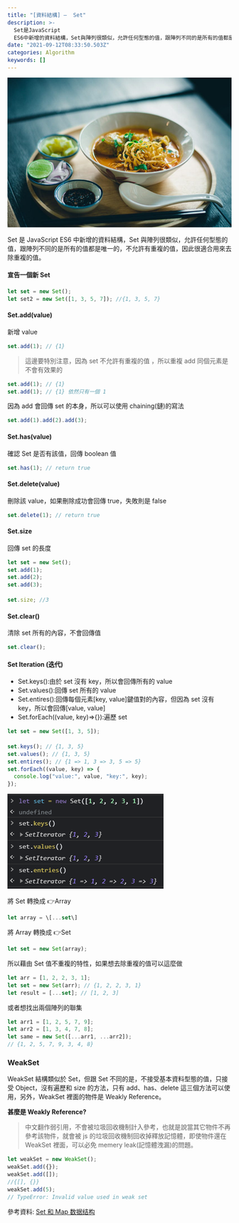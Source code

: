 ```yaml
---
title: "[資料結構] —  Set"
description: >-
  Set是JavaScript
  ES6中新增的資料結構，Set與陣列很類似，允許任何型態的值，跟陣列不同的是所有的值都是唯一的，不允許有重複的值，因此很適合用來去除重複的值。
date: "2021-09-12T08:33:50.503Z"
categories: Algorithm
keywords: []
---
```


![](/img/1__pF0dKkVIaDZ2XcepTSCMNg.jpeg)

Set 是 JavaScript ES6 中新增的資料結構，Set 與陣列很類似，允許任何型態的值，跟陣列不同的是所有的值都是唯一的，不允許有重複的值，因此很適合用來去除重複的值。

#### 宣告一個新 Set

```javascript
let set = new Set();
let set2 = new Set([1, 3, 5, 7]); //{1, 3, 5, 7}
```

#### Set.add(value)

新增 value

```javascript
set.add(1); // {1}
```

> 這邊要特別注意，因為 set 不允許有重複的值 ，所以重複 add 同個元素是不會有效果的

```javascript
set.add(1); // {1}
set.add(1); // {1} 依然只有一個 1
```

因為 add 會回傳 set 的本身，所以可以使用 chaining(鏈)的寫法

```javascript
set.add(1).add(2).add(3);
```

#### Set.has(value)

確認 Set 是否有該值，回傳 boolean 值

```javascript
set.has(1); // return true
```

#### Set.delete(value)

刪除該 value，如果刪除成功會回傳 true，失敗則是 false

```javascript
set.delete(1); // return true
```

#### Set.size

回傳 set 的長度

```javascript
let set = new Set();
set.add(1);
set.add(2);
set.add(3);

set.size; //3
```

#### Set.clear()

清除 set 所有的內容，不會回傳值

```javascript
set.clear();
```

#### Set Iteration (迭代)

- Set.keys():由於 set 沒有 key，所以會回傳所有的 value
- Set.values():回傳 set 所有的 value
- Set.entires():回傳每個元素\[key, value\]鍵值對的內容，但因為 set 沒有 key，所以會回傳\[value, value\]
- Set.forEach((value, key)=>{}):遍歷 set

```javascript
let set = new Set([1, 3, 5]);

set.keys(); // {1, 3, 5}
set.values(); // {1, 3, 5}
set.entires(); // {1 => 1, 3 => 3, 5 => 5}
set.forEach((value, key) => {
  console.log("value:", value, "key:", key);
});
```

![](/img/1__X__i9CSYnt0hNesIHBm__5KA.png)

將 Set 轉換成 👉Array

```javascript
let array = \[...set\]
```

將 Array 轉換成 👉Set

```javascript
let set = new Set(array);
```

所以藉由 Set 值不重複的特性，如果想去除重複的值可以這麼做

```javascript
let arr = [1, 2, 2, 3, 1];
let set = new Set(arr); // {1, 2, 2, 3, 1}
let result = [...set]; // [1, 2, 3]
```

或者想找出兩個陣列的聯集

```javascript
let arr1 = [1, 2, 5, 7, 9];
let arr2 = [1, 3, 4, 7, 8];
let same = new Set([...arr1, ...arr2]);
// {1, 2, 5, 7, 9, 3, 4, 8}
```

### WeakSet

WeakSet 結構類似於 Set，但跟 Set 不同的是，不接受基本資料型態的值，只接受 Object，沒有遍歷和 size 的方法，只有 add、has、delete 這三個方法可以使用，另外，WeakSet 裡面的物件是 Weakly Reference。

**甚麼是 Weakly Reference?**

> 中文翻作弱引用，不會被垃圾回收機制計入參考，也就是說當其它物件不再參考該物件，就會被 js 的垃圾回收機制回收掉釋放記憶體，即使物件還在 WeakSet 裡面，可以必免 memery leak(記憶體洩漏)的問題。

```javascript
let weakSet = new WeakSet();
weakSet.add({});
weakSet.add([]);
//{[], {}}
weakSet.add(5);
// TypeError: Invalid value used in weak set
```

參考資料: [Set 和 Map 数据结构](https://es6.ruanyifeng.com/#docs/set-map)
